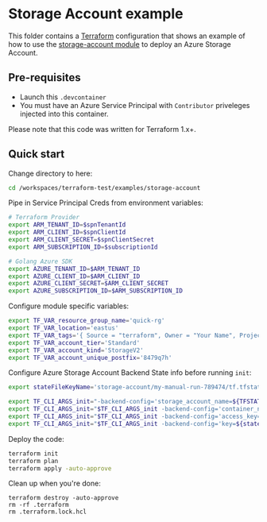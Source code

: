 # Storage Account example

This folder contains a [Terraform](https://www.terraform.io/) configuration that shows an example of how to 
use the [storage-account module](../../modules/data-stores/storage-account) to deploy an Azure Storage Account. 

## Pre-requisites

* Launch this `.devcontainer`
* You must have an Azure Service Principal with `Contributor` priveleges injected into this container.

Please note that this code was written for Terraform 1.x+.

## Quick start

Change directory to here:
```bash
cd /workspaces/terraform-test/examples/storage-account
```

Pipe in Service Principal Creds from environment variables:

```bash
# Terraform Provider
export ARM_TENANT_ID=$spnTenantId
export ARM_CLIENT_ID=$spnClientId
export ARM_CLIENT_SECRET=$spnClientSecret
export ARM_SUBSCRIPTION_ID=$subscriptionId

# Golang Azure SDK
export AZURE_TENANT_ID=$ARM_TENANT_ID
export AZURE_CLIENT_ID=$ARM_CLIENT_ID
export AZURE_CLIENT_SECRET=$ARM_CLIENT_SECRET
export AZURE_SUBSCRIPTION_ID=$ARM_SUBSCRIPTION_ID
```

Configure module specific variables:

```bash
export TF_VAR_resource_group_name='quick-rg'
export TF_VAR_location='eastus'
export TF_VAR_tags='{ Source = "terraform", Owner = "Your Name", Project = "Messing around with terraform manually" }'
export TF_VAR_account_tier='Standard'
export TF_VAR_account_kind='StorageV2'
export TF_VAR_account_unique_postfix='8479q7h'
```

Configure Azure Storage Account Backend State info before running `init`:

```bash
export stateFileKeyName='storage-account/my-manual-run-789474/tf.tfstate' # Replace the number with something random!

export TF_CLI_ARGS_init="-backend-config='storage_account_name=${TFSTATE_STORAGE_ACCOUNT_NAME}'"
export TF_CLI_ARGS_init="$TF_CLI_ARGS_init -backend-config='container_name=${TFSTATE_STORAGE_ACCOUNT_CONTAINER_NAME}'"
export TF_CLI_ARGS_init="$TF_CLI_ARGS_init -backend-config='access_key=${TFSTATE_STORAGE_ACCOUNT_KEY}'"
export TF_CLI_ARGS_init="$TF_CLI_ARGS_init -backend-config='key=${stateFileKeyName}'"
```

Deploy the code:

```bash
terraform init
terraform plan
terraform apply -auto-approve
```

Clean up when you're done:

```
terraform destroy -auto-approve
rm -rf .terraform
rm .terraform.lock.hcl
```